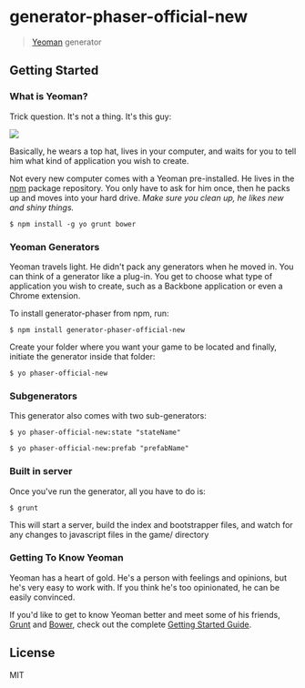 # generator-phaser-official-new


> [Yeoman](http://yeoman.io) generator


## Getting Started

### What is Yeoman?

Trick question. It's not a thing. It's this guy:

![](http://i.imgur.com/JHaAlBJ.png)

Basically, he wears a top hat, lives in your computer, and waits for you to tell him what kind of application you wish to create.

Not every new computer comes with a Yeoman pre-installed. He lives in the [npm](https://npmjs.org) package repository. You only have to ask for him once, then he packs up and moves into your hard drive. *Make sure you clean up, he likes new and shiny things.*

```
$ npm install -g yo grunt bower
```

### Yeoman Generators

Yeoman travels light. He didn't pack any generators when he moved in. You can think of a generator like a plug-in. You get to choose what type of application you wish to create, such as a Backbone application or even a Chrome extension.

To install generator-phaser from npm, run:

```
$ npm install generator-phaser-official-new
```

Create your folder where you want your game to be located and finally, initiate the generator inside that folder:

```
$ yo phaser-official-new
```

### Subgenerators

This generator also comes with two sub-generators:

``` 
$ yo phaser-official-new:state "stateName"
```

```
$ yo phaser-official-new:prefab "prefabName"
```

### Built in server

Once you've run the generator, all you have to do is:

```
$ grunt
```

This will start a server, build the index and bootstrapper files, and watch for any changes to javascript files in the game/ directory


### Getting To Know Yeoman

Yeoman has a heart of gold. He's a person with feelings and opinions, but he's very easy to work with. If you think he's too opinionated, he can be easily convinced.

If you'd like to get to know Yeoman better and meet some of his friends, [Grunt](http://gruntjs.com) and [Bower](http://bower.io), check out the complete [Getting Started Guide](https://github.com/yeoman/yeoman/wiki/Getting-Started).


## License

MIT
